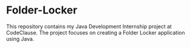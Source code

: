# Folder-Locker
This repository contains my Java Development Internship project at CodeClause. The project focuses on creating a Folder Locker application using Java.
